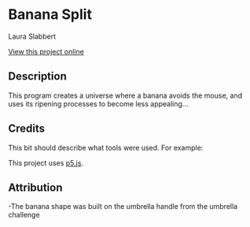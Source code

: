 # Banana Split

Laura Slabbert

[View this project online](URL_FOR_THE_RUNNING_PROJECT)

## Description

This program creates a universe where a banana avoids the mouse, and uses its ripening processes to become less appealing...
## Credits

This bit should describe what tools were used. For example:

This project uses [p5.js](https://p5js.org).

## Attribution

-The banana shape was built on the umbrella handle from the umbrella challenge
